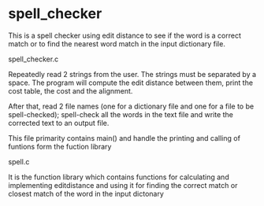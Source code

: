 # spell_checker
This is a spell checker using edit distance to see if the word is a correct match or to find the nearest word match in the input dictionary file. 

spell_checker.c

Repeatedly read 2 strings from the user.
The strings must be separated by a space.
The program will compute the edit distance between them,
print the cost table, the cost and the alignment.

After that, read 2 file names (one for a dictionary file and
one for a file to be spell-checked); spell-check all the words in the text file
and write the corrected text to an output file.

This file primarity contains main() and handle the printing and calling of funtions form the fuction library


spell.c

It is the function library which contains functions for calculating and implementing editdistance and using it for finding the correct match or closest match of the word in the input dictonary

